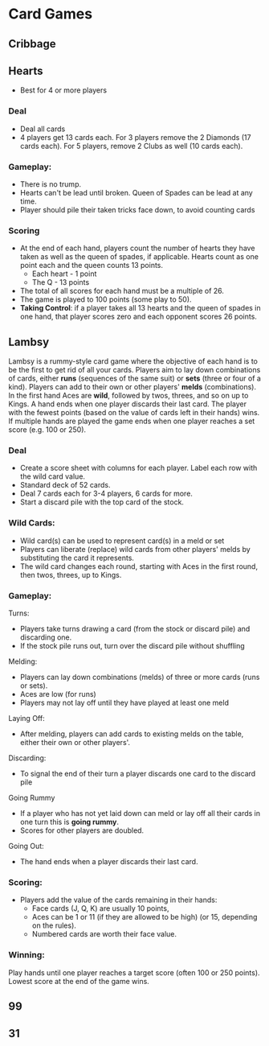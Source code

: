 # Card Games

## Cribbage

## Hearts

* Best for 4 or more players

### Deal
* Deal all cards
* 4 players get 13 cards each.  For 3 players remove the 2 Diamonds (17 cards each).  For 5 players, remove 2 Clubs as well (10 cards each).

### Gameplay:
* There is no trump.
* Hearts can't be lead until broken.  Queen of Spades can be lead at any time.
* Player should pile their taken tricks face down, to avoid counting cards

### Scoring
* At the end of each hand, players count the number of hearts they have taken as well as the queen of spades, if applicable.   Hearts count as one point each and the queen counts 13 points.
  * Each heart - 1 point
  * The Q - 13 points
* The total of all scores for each hand must be a multiple of 26.
* The game is played to 100 points (some play to 50).
* **Taking Control**: if a player takes all 13 hearts and the queen of spades in one hand, that player scores zero and each opponent scores 26 points.

## Lambsy

Lambsy is a rummy-style card game where the objective of each hand is to be the first to get rid of all your cards. Players aim to lay down combinations of cards, either **runs** (sequences of the same suit) or **sets** (three or four of a kind). Players can add to their own or other players' **melds** (combinations). In the first hand Aces are **wild**, followed by twos, threes, and so on up to Kings.  A hand ends when one player discards their last card. The player with the fewest points (based on the value of cards left in their hands) wins. If multiple hands are played the game ends when one player reaches a set score (e.g. 100 or 250). 

### Deal
* Create a score sheet with columns for each player. Label each row with the wild card value.
* Standard deck of 52 cards.
* Deal 7 cards each for 3-4 players, 6 cards for more.
* Start a discard pile with the top card of the stock. 

### Wild Cards:
* Wild card(s) can be used to represent card(s) in a meld or set
* Players can liberate (replace) wild cards from other players' melds by substituting the card it represents.
* The wild card changes each round, starting with Aces in the first round, then twos, threes, up to Kings.
  
### Gameplay:
Turns:
* Players take turns drawing a card (from the stock or discard pile) and discarding one.
* If the stock pile runs out, turn over the discard pile without shuffling
  
Melding:
* Players can lay down combinations (melds) of three or more cards (runs or sets).
* Aces are low (for runs)
* Players may not lay off until they have played at least one meld
  
Laying Off:
* After melding, players can add cards to existing melds on the table, either their own or other players'.

Discarding:
* To signal the end of their turn a player discards one card to the discard pile
  
Going Rummy
* If a player who has not yet laid down can meld or lay off all their cards in one turn this is **going rummy**.
* Scores for other players are doubled.
  
Going Out:
* The hand ends when a player discards their last card. 
  
### Scoring:
* Players add the value of the cards remaining in their hands:
  * Face cards (J, Q, K) are usually 10 points,
  * Aces can be 1 or 11 (if they are allowed to be high) (or 15, depending on the rules).
  * Numbered cards are worth their face value. 

### Winning:
Play hands until one player reaches a target score (often 100 or 250 points). 
Lowest score at the end of the game wins. 

## 99

## 31


